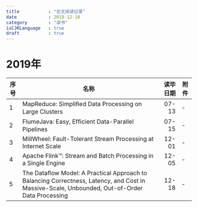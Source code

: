 ```yaml
---
title           : "论文阅读记录"
date            : 2019-12-18
category        : "读书"
isCJKLanguage   : true
draft           : true
---
```


<style>
.markdown-body table td, .markdown-body table th {
  padding: 6px 13px;
  border: 1px solid #dfe2e5;
  white-space: nowrap;
}
.col-xs-12,
.col-md-8,
.col-md-offset-2,
.col-lg-6 {
    margin-left: 10px;
    max-width: 100%;
}
</style>

# 2019年

序号|名称|读毕日期|附件
-----|----|----:|----
1 | MapReduce: Simpliﬁed Data Processing on Large Clusters | 07-13 | -
2 | FlumeJava: Easy, Efﬁcient Data-Parallel Pipelines | 07-15 | -
3 | MillWheel: Fault-Tolerant Stream Processing at Internet Scale | 12-01 | - 
4 | Apache Flink™: Stream and Batch Processing in a Single Engine | 12-05 | -
5 | The Dataﬂow Model: A Practical Approach to Balancing Correctness, Latency, and Cost in Massive-Scale, Unbounded, Out-of-Order Data Processing | 12-18 | -
